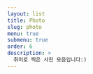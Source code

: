 ```yaml
---
layout: list
title: Photo
slug: photo
menu: true
submenu: true
order: 6
description: >
  취미로 찍은 사진 모음입니다:)
---
```

